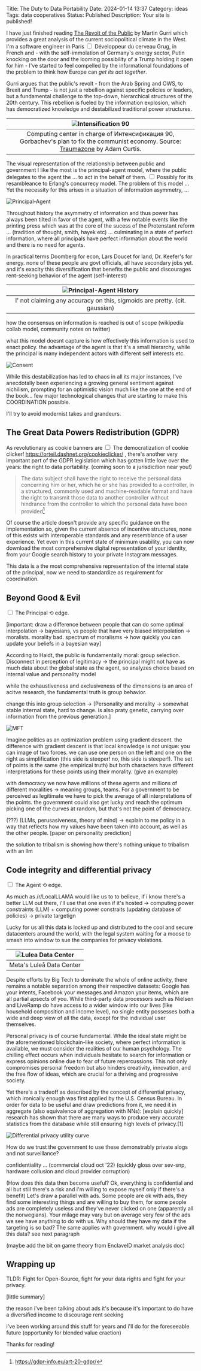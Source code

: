 Title: The Duty to Data Portability
Date: 2024-01-14 13:37
Category: ideas
Tags: data cooperatives
Status: Published
Description: Your site is published!

<section markdown="1">

I have just finished reading [The Revolt of the Public](https://press.stripe.com/the-revolt-of-the-public) by Martin Gurri which provides a great analysis of the current sociopolitical climate in the West. I'm a software engineer in Paris<label for="sn-aea" class="margin-toggle sidenote-number"></label>
<input type="checkbox" id="sn-aea" class="margin-toggle">
<span class="sidenote">Développeur du cerveau Grug, in French</span>
and - with the self-immolation of Germany's energy sector, Putin knocking on the door and the looming possibility of a Trump holding it open for him - I've started to feel compelled by the informational foundations of the problem to think how Europe can *get its act together*.

Gurri argues that the public's revolt - from the Arab Spring and OWS, to Brexit and Trump - is not just a rebellion against specific policies or leaders, but a fundamental challenge to the top-down, hierarchical structures of the 20th century. This rebellion is fueled by the information explosion, which has democratized knowledge and destabilized traditional power structures.

| ![Intensification 90](images/intensification.png) |
|:--:| 
| Computing center in charge of Интенсификация 90, Gorbachev's plan to fix the communist economy. Source: [Traumazone](https://www.youtube.com/playlist?list=PLSjQL8MYniTTLA3wnZ25U-s6RgR4uJNvL) by Adam Curtis. |


The visual representation of the relationship between public and government I like the most is the principal-agent model, where the public delegates to the agent the ... to act in the behalf of them.<label for="sn-erlang" class="margin-toggle sidenote-number"></label>
<input type="checkbox" id="sn-erlang" class="margin-toggle">
<span class="sidenote">
Possibly for its resambleance to Erlang's concurrecy model.
</span>
The problem of this model ...
Yet the necessity for this arises in a situation of information asymmetry, ...

![Principal-Agent](images/principal-agent.svg)

Throughout history the asymmetry of information and thus power has always been tilted in favor of the agent, with a few notable events like the printing press which was at the core of the sucess of the Protenstant reform ... (tradition of thought, smith, hayek etc) ... culminating in a state of perfect information, where all principals have perfect information about the world and there is no need for agents.

In practical terms Doomberg for econ, Lars Doucet for land, Dr. Keefer's for energy. none of these people are govt officials, all have secondary jobs yet. and it's exaclty this diversification that benefits the public and discourages rent-seeking behavior of the agent (self-interest)

<!-- Borrowing from the tradition of thought - from Smith through Hayek into Benkler<label for="sn-tradition" class="margin-toggle sidenote-number"></label>
<input type="checkbox" id="sn-tradition" class="margin-toggle">
<span class="sidenote">
The Wealth of Nations, The Use of Knowledge in Society, The Wealth of Networks.
</span> - on the decentralized nature of information and economic systems, and the flashiness of high modernist names, I want to suggest a new acronym for GDPR, the Great Data Power Redistribution. -->

| ![Principal-Agent History](images/principal-agent-history.svg) |
|:-:|
| I' not claiming any accuracy on this, sigmoids are pretty. (cit. gaussian) |

how the consensus on information is reached is out of scope (wikipedia collab model, community notes on twitter)

what this model doesnt capture is how effectively this information is used to enact policy. the advantage of the agent is that it's a small hierarchy, while the principal is many independent actors with different self interests etc.

![Consent](images/consent.png)


While this destabilization has led to chaos in all its major instances, I've anecdotally been experiencing a growing general sentiment against nichilism, prompting for an optimistic vision much like the one at the end of the book... few major technological changes that are starting to make this COORDINATION possible. 

I'll try to avoid modernist takes and grandeurs. 

## The Great Data Powers Redistribution (GDPR)

As revolutionary as cookie banners are<label for="sn-cookies" class="margin-toggle sidenote-number"></label>
<input type="checkbox" id="sn-cookies" class="margin-toggle">
<span class="sidenote">
The democratization of cookie clicker! https://orteil.dashnet.org/cookieclicker/
</span>, there's another very important part of the GDPR legislation which has gotten little love over the years: the right to data portability. (coming soon to a jurisdicition near you!)

> The data subject shall have the right to receive the personal data concerning him or her, which he or she has provided to a controller, in a structured, commonly used and machine-readable format and have the right to transmit those data to another controller without hindrance from the controller to which the personal data have been provided[^gdpr]

Of course the article doesn't provide any specific guidance on the implementation so, given the current absence of incentive structures, none of this exists with interoperable standards and any resemblance of a user experience. Yet even in this current state of minimum usability, you can now download the most comprehensive digital representation of your identity, from your Google search history to your private Instagram messages.

This data is a the most comprehensive representation of the internal state of the principal, now we need to standardize as requirement for coordination.

<!-- How do we make sure all of this is used to a good purpose, and most importantnly how is it better than what the government currently does analytics? -->


## Beyond Good & Evil<label for="sn-edge-4" class="margin-toggle sidenote-number"></label>
<input type="checkbox" id="sn-edge-4" class="margin-toggle">
<span class="sidenote">
The Principal &#10226; edge.
</span>

[important: draw a difference between people that can do some optimal interpolation -> bayesians, vs people that have very biased interpolation -> moralists. morality bad. spectrum of moralisms -> how quickly you can update your beliefs in a bayesian way]

According to Haidt, the public is fundamentally moral: group selection. Disconnect in perception of legitimacy → the principal might not have as much data about the global state as the agent, so analyzes choice based on internal value and personality model

while the exhaustiveness and exclusiveness of the dimensions is an area of acitve research, the fundamental truth is group behavior.

change this into group selection -> [Personality and morality -> somewhat stable internal state, hard to change. is also praty genetic, carrying over information from the previous generation.]

<!-- Like Haidt, i believe pluralism of moralities is generally positive. yet when i first read his book some years ago i was still finding myself thinking "oh that's how i'm gonna convince these dumb (prograssives/coservatives) that my (conservative/prograssive) view is the best!". I'll provide a more abstract analogy to hopefully avoid this for you. -->

![MFT](images/mft.png)


Imagine politics as an optimization problem using gradient descent. the difference with gradient descent is that local knowledge is not unique: you can image of two forces. we can use one person on the left and one on the right as simplification (this side is steeper! no, this side is steeper!).
The set of points is the same (the empirical truth) but both characters have different interpretations for these points using their morality. (give an example)

with democracy we now have millions of these agents and millions of different moralities -> meaning groups, teams.
For a government to be perceived as legitimate we have to pick the average of all interpretations of the points. the government could also get lucky and reach the optimum picking one of the curves at random, but that's not the point of democracy.

<!-- ![Beyond good and evil](images/nietzsche.jpg)  -->

(???) (LLMs, perusasiveness, theory of mind) -> explain to me policy in a way that reflects how my values have been taken into account, as well as the other people. [paper on personality prediction]

the solution to tribalism is showing how there's nothing unique to tribalism with an llm

## Code integrity and differential privacy<label for="sn-edge-2" class="margin-toggle sidenote-number"></label>
<input type="checkbox" id="sn-edge-2" class="margin-toggle">
<span class="sidenote">
The Agent &#10226; edge.
</span>

As much as /r/LocalLLAMA would like us to to believe, if i know there's a better LLM out there, i'll use that one even if it's hosted -> computing power constraints (LLM) + computing power constraits (updating database of policies) -> private targetign 

Lucky for us all this data is locked up and distributed to the cool and secure datacenters around the world, with the legal system waiting for a moose to smash into window to sue the companies for privacy violations.

| ![Lulea Data Center](images/lulea.jpg) |
|:--:| 
| Meta's Luleå Data Center |

Despite efforts by Big Tech to dominate the whole of online activity, there remains a notable separation among their respective datasets: Google has your intents, Facebook your messages and Amazon your items, which are all partial apsects of you. While third-party data processors such as Nielsen and LiveRamp do have access to a wider window into our lives (like household composition and income level), no single entity possesses both a wide and deep view of all the data, except for the individual user themselves.

Personal privacy is of course fundamental. While the ideal state might be the aforementioned blockchain-like society, where perfect information is available, we must consider the realities of our human psychology. The chilling effect occurs when individuals hesitate to search for information or express opinions online due to fear of future repercussions. This not only compromises personal freedom but also hinders creativity, innovation, and the free flow of ideas, which are crucial for a thriving and progressive society.

Yet there's a tradeoff as described by the concept of differential privacy, which ironically enough was first applied by the U.S. Census Bureau. In order for data to be useful and draw predictions from it, we need it in aggregate (also equivalence of aggregation with NNs): [explain quickly]
research has shown that there are many ways to produce very accurate statistics from the database while still ensuring high levels of privacy.[1] 

![Differential privacy utility curve](images/differential-privacy-utility.png)

How do we trust the government to use these demonstrably private alogs and not surveillance? 

confidentiality ... (commercial cloud oct '22) (quickly gloss over sev-snp, hardware collusion and cloud provider corruption)

(How does this data then become useful? Ok, everything is confidential and all but still there's a risk and i'm willing to expose myself only if there's a benefit) Let's draw a parallel with ads. Some people are ok with ads, they find some interesting things and are willing to buy them, for some people ads are completely useless and they've never clicked on one (apparently all the norwegians). Your milage may vary but on average very few of the ads we see have anything to do with us. Why should they have my data if the targeting is so bad? The same applies with government. why would i give all this data? see next paragraph

(maybe add the bit on game theory from EnclaveID market analysis doc)


# Wrapping up

TLDR: Fight for Open-Source, fight for your data rights and fight for your privacy.

[little summary]

the reason i've been talking about ads it's because it's important to do have a diversified income to discourage rent seeking

i've been working around this stuff for years and i'll do for the foreseeable future (opportunity for blended value craetion)

Thanks for reading! 

[^gdpr]: https://gdpr-info.eu/art-20-gdpr/

</section>

